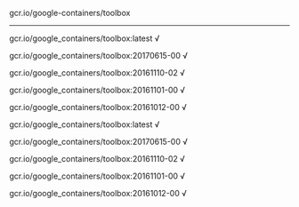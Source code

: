 gcr.io/google-containers/toolbox 

----
gcr.io/google_containers/toolbox:latest √

gcr.io/google_containers/toolbox:20170615-00 √

gcr.io/google_containers/toolbox:20161110-02 √

gcr.io/google_containers/toolbox:20161101-00 √

gcr.io/google_containers/toolbox:20161012-00 √

gcr.io/google_containers/toolbox:latest √

gcr.io/google_containers/toolbox:20170615-00 √

gcr.io/google_containers/toolbox:20161110-02 √

gcr.io/google_containers/toolbox:20161101-00 √

gcr.io/google_containers/toolbox:20161012-00 √

